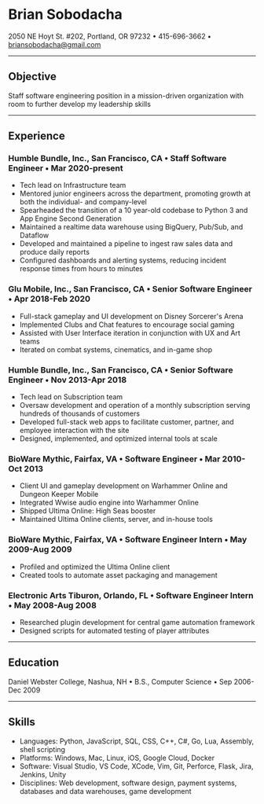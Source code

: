 # Brian Sobodacha
2050 NE Hoyt St. #202, Portland, OR 97232 • 415-696-3662 • briansobodacha@gmail.com

---

## Objective
Staff software engineering position in a mission-driven organization with room to further develop my leadership skills

---

## Experience
### Humble Bundle, Inc., San Francisco, CA • Staff Software Engineer • Mar 2020-present
* Tech lead on Infrastructure team
* Mentored junior engineers across the department, promoting growth at both the individual- and company-level
* Spearheaded the transition of a 10 year-old codebase to Python 3 and App Engine Second Generation
* Maintained a realtime data warehouse using BigQuery, Pub/Sub, and Dataflow
* Developed and maintained a pipeline to ingest raw sales data and produce daily reports
* Configured dashboards and alerting systems, reducing incident response times from hours to minutes

### Glu Mobile, Inc., San Francisco, CA • Senior Software Engineer • Apr 2018-Feb 2020
* Full-stack gameplay and UI development on Disney Sorcerer's Arena
* Implemented Clubs and Chat features to encourage social gaming
* Assisted with User Interface iteration in conjunction with UX and Art teams
* Iterated on combat systems, cinematics, and in-game shop

### Humble Bundle, Inc., San Francisco, CA • Senior Software Engineer • Nov 2013-Apr 2018
* Tech lead on Subscription team
* Oversaw development and operation of a monthly subscription serving hundreds of thousands of customers
* Developed full-stack web apps to facilitate customer, partner, and employee interaction with the site
* Designed, implemented, and optimized internal tools at scale

### BioWare Mythic, Fairfax, VA • Software Engineer • Mar 2010-Oct 2013
* Client UI and gameplay development on Warhammer Online and Dungeon Keeper Mobile
* Integrated Wwise audio engine into Warhammer Online
* Shipped Ultima Online: High Seas booster
* Maintained Ultima Online clients, server, and in-house tools

### BioWare Mythic, Fairfax, VA • Software Engineer Intern • May 2009-Aug 2009
* Profiled and optimized the Ultima Online client
* Created tools to automate asset packaging and management

### Electronic Arts Tiburon, Orlando, FL • Software Engineer Intern • May 2008-Aug 2008
* Researched plugin development for central game automation framework
* Designed scripts for automated testing of player attributes

---

## Education
Daniel Webster College, Nashua, NH • B.S., Computer Science • Sep 2006-Dec 2009

---

## Skills
* Languages: Python, JavaScript, SQL, CSS, C++, C#, Go, Lua, Assembly, shell scripting
* Platforms: Windows, Mac, Linux, iOS, Google Cloud, Docker
* Software: Visual Studio, VS Code, XCode, Vim, Git, Perforce, Flask, Jira, Jenkins, Unity
* Disciplines: Web development, software design, payment systems, databases and data warehouses, game development
